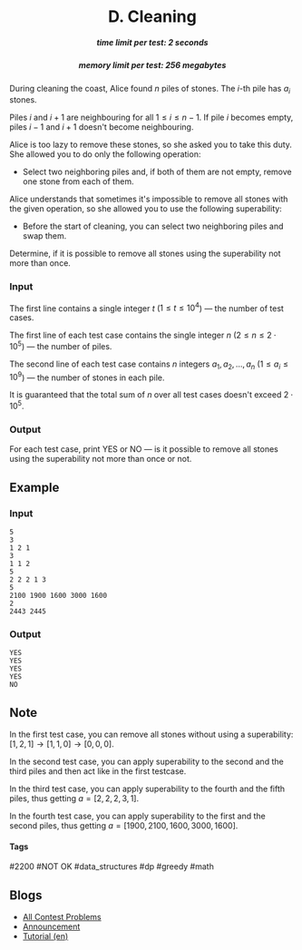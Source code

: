 <h1 style='text-align: center;'> D. Cleaning</h1>

<h5 style='text-align: center;'>time limit per test: 2 seconds</h5>
<h5 style='text-align: center;'>memory limit per test: 256 megabytes</h5>

During cleaning the coast, Alice found $n$ piles of stones. The $i$-th pile has $a_i$ stones.

Piles $i$ and $i + 1$ are neighbouring for all $1 \leq i \leq n - 1$. If pile $i$ becomes empty, piles $i - 1$ and $i + 1$ doesn't become neighbouring.

Alice is too lazy to remove these stones, so she asked you to take this duty. She allowed you to do only the following operation: 

* Select two neighboring piles and, if both of them are not empty, remove one stone from each of them.

Alice understands that sometimes it's impossible to remove all stones with the given operation, so she allowed you to use the following superability: 

* Before the start of cleaning, you can select two neighboring piles and swap them.

Determine, if it is possible to remove all stones using the superability not more than once.

### Input

The first line contains a single integer $t$ ($1 \leq t \leq 10^4$) — the number of test cases.

The first line of each test case contains the single integer $n$ ($2 \leq n \leq 2 \cdot 10^5$) — the number of piles.

The second line of each test case contains $n$ integers $a_1, a_2, \dots, a_n$ ($1 \leq a_i \leq 10^9$) — the number of stones in each pile.

It is guaranteed that the total sum of $n$ over all test cases doesn't exceed $2 \cdot 10^5$.

### Output

For each test case, print YES or NO — is it possible to remove all stones using the superability not more than once or not.

## Example

### Input


```text
5
3
1 2 1
3
1 1 2
5
2 2 2 1 3
5
2100 1900 1600 3000 1600
2
2443 2445
```
### Output


```text
YES
YES
YES
YES
NO
```
## Note

In the first test case, you can remove all stones without using a superability: $[1, 2, 1] \rightarrow [1, 1, 0] \rightarrow [0, 0, 0]$.

In the second test case, you can apply superability to the second and the third piles and then act like in the first testcase.

In the third test case, you can apply superability to the fourth and the fifth piles, thus getting $a = [2, 2, 2, 3, 1]$.

In the fourth test case, you can apply superability to the first and the second piles, thus getting $a = [1900, 2100, 1600, 3000, 1600]$.



#### Tags 

#2200 #NOT OK #data_structures #dp #greedy #math 

## Blogs
- [All Contest Problems](../Codeforces_Round_696_(Div._2).md)
- [Announcement](../blogs/Announcement.md)
- [Tutorial (en)](../blogs/Tutorial_(en).md)
